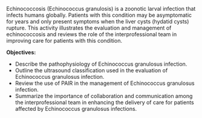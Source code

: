 Echinococcosis (Echinococcus granulosis) is a zoonotic larval infection that infects humans globally. Patients with this condition may be asymptomatic for years and only present symptoms when the liver cysts (hydatid cysts) rupture. This activity illustrates the evaluation and management of echinococcosis and reviews the role of the interprofessional team in improving care for patients with this condition.

**Objectives:**
- Describe the pathophysiology of Echinococcus granulosus infection.
- Outline the ultrasound classification used in the evaluation of Echinococcus granulosus infection.
- Review the use of PAIR in the management of Echinococcus granulosus infection.
- Summarize the importance of collaboration and communication among the interprofessional team in enhancing the delivery of care for patients affected by Echinococcus granulosus infections.